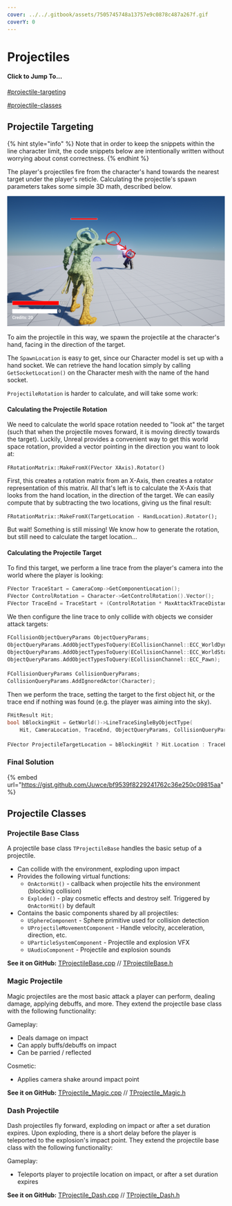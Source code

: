 ```yaml
---
cover: ../../.gitbook/assets/7505745748a13757e9c0878c487a267f.gif
coverY: 0
---
```


# Projectiles

#### Click to Jump To...

[#projectile-targeting](projectiles.md#projectile-targeting "mention")

[#projectile-classes](projectiles.md#projectile-classes "mention")

## Projectile Targeting

{% hint style="info" %}
Note that in order to keep the snippets within the line character limit, the code snippets below are intentionally written without worrying about const correctness.
{% endhint %}

The player's projectiles fire from the character's hand towards the nearest target under the player's reticle. Calculating the projectile's spawn parameters takes some simple 3D math, described below.

![Projectiles should fire from the player hand to the nearest valid target under player reticle](../../.gitbook/assets/image.png)

To aim the projectile in this way, we spawn the projectile at the character's hand, facing in the direction of the target.

The `SpawnLocation` is easy to get, since our Character model is set up with a hand socket. We can retrieve the hand location simply by calling `GetSocketLocation()` on the Character mesh with the name of the hand socket.

`ProjectileRotation` is harder to calculate, and will take some work:

#### Calculating the Projectile Rotation

We need to calculate the world space rotation needed to "look at" the target (such that when the projectile moves forward, it is moving directly towards the target). Luckily, Unreal provides a convenient way to get this world space rotation, provided a vector pointing in the direction you want to look at:

`FRotationMatrix::MakeFromX(FVector XAxis).Rotator()`

First, this creates a rotation matrix from an X-Axis, then creates a rotator representation of this matrix. All that's left is to calculate the X-Axis that looks from the hand location, in the direction of the target. We can easily compute that by subtracting the two locations, giving us the final result:&#x20;

`FRotationMatrix::MakeFromX(TargetLocation - HandLocation).Rotator();`

But wait! Something is still missing! We know how to generate the rotation, but still need to calculate the target location...

#### Calculating the Projectile Target

To find this target, we perform a line trace from the player's camera into the world where the player is looking:

```cpp
FVector TraceStart = CameraComp->GetComponentLocation();
FVector ControlRotation = Character->GetControlRotation().Vector();
FVector TraceEnd = TraceStart + (ControlRotation * MaxAttackTraceDistance)
```

We then configure the line trace to only collide with objects we consider attack targets:

```cpp
FCollisionObjectQueryParams ObjectQueryParams;
ObjectQueryParams.AddObjectTypesToQuery(ECollisionChannel::ECC_WorldDynamic);
ObjectQueryParams.AddObjectTypesToQuery(ECollisionChannel::ECC_WorldStatic);
ObjectQueryParams.AddObjectTypesToQuery(ECollisionChannel::ECC_Pawn);
	
FCollisionQueryParams CollisionQueryParams;
CollisionQueryParams.AddIgnoredActor(Character);
```

Then we perform the trace, setting the target to the first object hit, or the trace end if nothing was found (e.g. the player was aiming into the sky).

```cpp
FHitResult Hit;
bool bBlockingHit = GetWorld()->LineTraceSingleByObjectType(
	Hit, CameraLocation, TraceEnd, ObjectQueryParams, CollisionQueryParams);

FVector ProjectileTargetLocation = bBlockingHit ? Hit.Location : TraceEnd;
```

### Final Solution

{% embed url="https://gist.github.com/Juwce/bf9539f8229241762c36e250c09815aa" %}

## Projectile Classes

### Projectile Base Class

A projectile base class `TProjectileBase` handles the basic setup of a projectile.

* Can collide with the environment, exploding upon impact
* Provides the following virtual functions:
  * `OnActorHit()` - callback when projectile hits the environment (blocking collision)
  * `Explode()` - play cosmetic effects and destroy self. Triggered by `OnActorHit()` by default
* Contains the basic components shared by all projectiles:
  * `USphereComponent` - Sphere primitive used for collision detection
  * `UProjectileMovementComponent` - Handle velocity, acceleration, direction, etc.
  * `UParticleSystemComponent` - Projectile and explosion VFX
  * `UAudioComponent` - Projectile and explosion sounds

**See it on GitHub:** [TProjectileBase.cpp](https://github.com/Juwce/ActionRoguelike/blob/main/Source/ActionRoguelike/Private/TProjectileBase.cpp) // [TProjectileBase.h](https://github.com/Juwce/ActionRoguelike/blob/main/Source/ActionRoguelike/Public/TProjectileBase.h)

### Magic Projectile

Magic projectiles are the most basic attack a player can perform, dealing damage, applying debuffs, and more. They extend the projectile base class with the following functionality:

Gameplay:

* Deals damage on impact
* Can apply buffs/debuffs on impact
* Can be parried / reflected

Cosmetic:

* Applies camera shake around impact point

**See it on GitHub:** [TProjectile\_Magic.cpp](https://github.com/Juwce/ActionRoguelike/blob/main/Source/ActionRoguelike/Private/TProjectile\_Magic.cpp) // [TProjectile\_Magic.h](https://github.com/Juwce/ActionRoguelike/blob/main/Source/ActionRoguelike/Public/TProjectile\_Magic.h)

### Dash Projectile

Dash projectiles fly forward, exploding on impact or after a set duration expires. Upon exploding, there is a short delay before the player is teleported to the explosion's impact point. They extend the projectile base class with the following functionality:

Gameplay:

* Teleports player to projectile location on impact, or after a set duration expires

**See it on GitHub:** [TProjectile\_Dash.cpp](https://github.com/Juwce/ActionRoguelike/blob/main/Source/ActionRoguelike/Private/TProjectile\_Dash.cpp) // [TProjectile\_Dash.h](https://github.com/Juwce/ActionRoguelike/blob/main/Source/ActionRoguelike/Public/TProjectile\_Dash.h)
